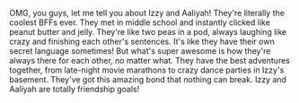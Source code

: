 OMG, you guys, let me tell you about Izzy and Aaliyah! They're literally the coolest BFFs ever. They met in middle school and instantly clicked like peanut butter and jelly. They're like two peas in a pod, always laughing like crazy and finishing each other's sentences. It's like they have their own secret language sometimes! But what's super awesome is how they're always there for each other, no matter what. They have the best adventures together, from late-night movie marathons to crazy dance parties in Izzy's basement. They've got this amazing bond that nothing can break. Izzy and Aaliyah are totally friendship goals!
